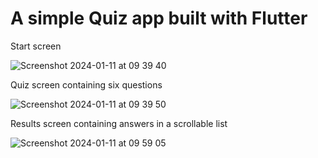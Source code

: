 # A simple Quiz app built with Flutter

Start screen

![Screenshot 2024-01-11 at 09 39 40](https://github.com/TimJonsson/quiz-app/assets/33027606/624b26a9-90be-4436-869c-f276ac38c822)

Quiz screen containing six questions

![Screenshot 2024-01-11 at 09 39 50](https://github.com/TimJonsson/quiz-app/assets/33027606/30da7960-6e55-44bb-bf10-7b74572f4475)

Results screen containing answers in a scrollable list

![Screenshot 2024-01-11 at 09 59 05](https://github.com/TimJonsson/quiz-app/assets/33027606/f431dac0-190a-41b6-a393-d6d55981f15c)
